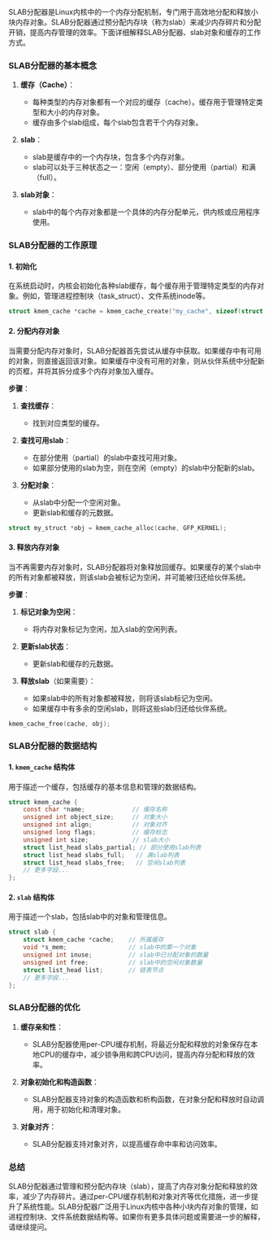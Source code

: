 SLAB分配器是Linux内核中的一个内存分配机制，专门用于高效地分配和释放小块内存对象。SLAB分配器通过预分配内存块（称为slab）来减少内存碎片和分配开销，提高内存管理的效率。下面详细解释SLAB分配器、slab对象和缓存的工作方式。

### SLAB分配器的基本概念

1. **缓存（Cache）**：
    - 每种类型的内存对象都有一个对应的缓存（cache）。缓存用于管理特定类型和大小的内存对象。
    - 缓存由多个slab组成，每个slab包含若干个内存对象。

2. **slab**：
    - slab是缓存中的一个内存块，包含多个内存对象。
    - slab可以处于三种状态之一：空闲（empty）、部分使用（partial）和满（full）。

3. **slab对象**：
    - slab中的每个内存对象都是一个具体的内存分配单元，供内核或应用程序使用。

### SLAB分配器的工作原理

#### 1. 初始化

在系统启动时，内核会初始化各种slab缓存，每个缓存用于管理特定类型的内存对象。例如，管理进程控制块（task_struct）、文件系统inode等。

```c
struct kmem_cache *cache = kmem_cache_create("my_cache", sizeof(struct my_struct), 0, SLAB_HWCACHE_ALIGN, NULL);
```

#### 2. 分配内存对象

当需要分配内存对象时，SLAB分配器首先尝试从缓存中获取。如果缓存中有可用的对象，则直接返回该对象。如果缓存中没有可用的对象，则从伙伴系统中分配新的页框，并将其拆分成多个内存对象加入缓存。

**步骤**：

1. **查找缓存**：
    - 找到对应类型的缓存。

2. **查找可用slab**：
    - 在部分使用（partial）的slab中查找可用对象。
    - 如果部分使用的slab为空，则在空闲（empty）的slab中分配新的slab。

3. **分配对象**：
    - 从slab中分配一个空闲对象。
    - 更新slab和缓存的元数据。

```c
struct my_struct *obj = kmem_cache_alloc(cache, GFP_KERNEL);
```

#### 3. 释放内存对象

当不再需要内存对象时，SLAB分配器将对象释放回缓存。如果缓存的某个slab中的所有对象都被释放，则该slab会被标记为空闲，并可能被归还给伙伴系统。

**步骤**：

1. **标记对象为空闲**：
    - 将内存对象标记为空闲，加入slab的空闲列表。

2. **更新slab状态**：
    - 更新slab和缓存的元数据。

3. **释放slab**（如果需要）：
    - 如果slab中的所有对象都被释放，则将该slab标记为空闲。
    - 如果缓存中有多余的空闲slab，则将这些slab归还给伙伴系统。

```c
kmem_cache_free(cache, obj);
```

### SLAB分配器的数据结构

#### 1. `kmem_cache` 结构体

用于描述一个缓存，包括缓存的基本信息和管理的数据结构。

```c
struct kmem_cache {
    const char *name;             // 缓存名称
    unsigned int object_size;     // 对象大小
    unsigned int align;           // 对象对齐
    unsigned long flags;          // 缓存标志
    unsigned int size;            // slab大小
    struct list_head slabs_partial; // 部分使用slab列表
    struct list_head slabs_full;   // 满slab列表
    struct list_head slabs_free;   // 空闲slab列表
    // 更多字段...
};
```

#### 2. `slab` 结构体

用于描述一个slab，包括slab中的对象和管理信息。

```c
struct slab {
    struct kmem_cache *cache;    // 所属缓存
    void *s_mem;                 // slab中的第一个对象
    unsigned int inuse;          // slab中已分配对象的数量
    unsigned int free;           // slab中的空闲对象数量
    struct list_head list;       // 链表节点
    // 更多字段...
};
```

### SLAB分配器的优化

1. **缓存亲和性**：
    - SLAB分配器使用per-CPU缓存机制，将最近分配和释放的对象保存在本地CPU的缓存中，减少锁争用和跨CPU访问，提高内存分配和释放的效率。

2. **对象初始化和构造函数**：
    - SLAB分配器支持对象的构造函数和析构函数，在对象分配和释放时自动调用，用于初始化和清理对象。

3. **对象对齐**：
    - SLAB分配器支持对象对齐，以提高缓存命中率和访问效率。

### 总结

SLAB分配器通过管理和预分配内存块（slab），提高了内存对象分配和释放的效率，减少了内存碎片。通过per-CPU缓存机制和对象对齐等优化措施，进一步提升了系统性能。SLAB分配器广泛用于Linux内核中各种小块内存对象的管理，如进程控制块、文件系统数据结构等。如果你有更多具体问题或需要进一步的解释，请继续提问。
